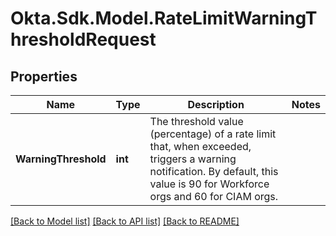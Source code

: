 # Okta.Sdk.Model.RateLimitWarningThresholdRequest

## Properties

Name | Type | Description | Notes
------------ | ------------- | ------------- | -------------
**WarningThreshold** | **int** | The threshold value (percentage) of a rate limit that, when exceeded, triggers a warning notification. By default, this value is 90 for Workforce orgs and 60 for CIAM orgs. | 

[[Back to Model list]](../README.md#documentation-for-models) [[Back to API list]](../README.md#documentation-for-api-endpoints) [[Back to README]](../README.md)

